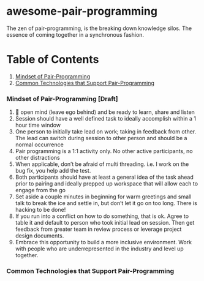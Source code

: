 # awesome-pair-programming

The zen of pair-programming, is the breaking down knowledge silos. The essence of coming together in a synchronous fashion.

# Table of Contents
1. [Mindset of Pair-Programming](#mindset-of-pair-programming)
2. [Common Technologies that Support Pair-Programming](#technologies-that-support-pair-programming)

### Mindset of Pair-Programming [Draft]

1. 💯 open mind (leave ego behind) and be ready to learn, share and listen
2. Session should have a well defined task to ideally accomplish within a 1 hour time window
3. One person to initially take lead on work; taking in feedback from other. The lead can switch during session to other person and should be a normal occurrence
4. Pair programming is a 1:1 activity only. No other active participants, no other distractions
5. When applicable, don’t be afraid of multi threading.  i.e. I work on the bug fix, you help add the test. 
6. Both participants should have at least a general idea of the task ahead prior to pairing and ideally prepped up workspace that will allow each to engage from the go
7. Set aside a couple minutes in beginning for warm greetings and small talk to break the ice and settle in, but don’t let it go on too long. There is hacking to be done!
8. If you run into a conflict on how to do something, that is ok. Agree to table it and default to person who took initial lead on session. Then get feedback from greater team in review process or leverage project design documents.
9. Embrace this opportunity to build a more inclusive environment. Work with people who are underrepresented in the industry and level up together.

### Common Technologies that Support Pair-Programming
